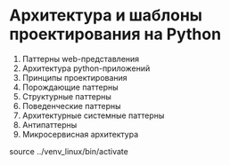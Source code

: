 # Архитектура и шаблоны проектирования на Python

1. Паттерны web-представления
2. Архитектура python-приложений
3. Принципы проектирования
4. Порождающие паттерны
5. Структурные паттерны
6. Поведенческие паттерны
7. Архитектурные системные паттерны
8. Антипаттерны
9. Микросервисная архитектура

source ../venv_linux/bin/activate
